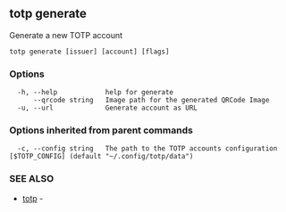 ## totp generate

Generate a new TOTP account

```
totp generate [issuer] [account] [flags]
```

### Options

```
  -h, --help            help for generate
      --qrcode string   Image path for the generated QRCode Image
  -u, --url             Generate account as URL
```

### Options inherited from parent commands

```
  -c, --config string   The path to the TOTP accounts configuration [$TOTP_CONFIG] (default "~/.config/totp/data")
```

### SEE ALSO

* [totp](totp.md)	 - 

